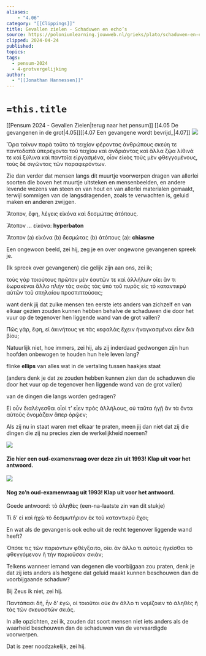 ```yaml
---
aliases:
    - "4.06"
category: "[[Clippings]]"
title: Gevallen zielen - Schaduwen en echo’s
source: https://poloniumlearning.jouwweb.nl/grieks/plato/schaduwen-en-echo-s
clipped: 2024-04-24
published:
topics:
tags:
  - pensum-2024
  - 4-grotvergelijking
author:
  - "[[Jonathan Hannessen]]"
---
```

# `=this.title`

[[Pensum 2024 - Gevallen Zielen|terug naar het pensum]]
[[4.05 De gevangenen in de grot|4.05]][[4.07 Een gevangene wordt bevrijd_|4.07]]
 [![](https://primary.jwwb.nl/public/z/z/j/temp-srmwdybokmzhdiosysoa/63e436f1-c61b-42b4-a4ad-00f870e10a93.gif?enable-io=true&enable=upscale&crop=480%2C60%2Cx0%2Cy20%2Csafe&width=313&height=39)](https://poloniumlearning.jouwweb.nl/grieks/plato)

Ὅρα τοίνυν παρὰ τοῦτο τὸ τειχίον φέροντας ἀνθρώπους σκεύη τε παντοδαπὰ ὑπερέχοντα τοῦ τειχίου καὶ ἀνδριάντας καὶ ἄλλα ζῷα λίθινά τε καὶ ξύλινα καὶ παντοῖα εἰργασμένα, οἷον εἰκὸς τοὺς μὲν φθεγγομένους, τοὺς δὲ σιγῶντας τῶν παραφερόντων.

Zie dan verder dat mensen langs dit muurtje voorwerpen dragen van allerlei soorten die boven het muurtje uitsteken en mensenbeelden, en andere levende wezens van steen en van hout en van allerlei materialen gemaakt, terwijl sommigen van de langsdragenden, zoals te verwachten is, geluid maken en anderen zwijgen.

Ἄτοπον, ἔφη, λέγεις εἰκόνα καὶ δεσμώτας ἀτόπους.

Ἄτοπον … εἰκόνα: **hyperbaton**

Ἄτοπον (a) εἰκόνα (b) δεσμώτας (b) ἀτόπους (a): **chiasme**

Een ongewoon beeld, zei hij, zeg je en over ongewone gevangenen spreek je.

(Ik spreek over gevangenen) die gelijk zijn aan ons, zei ik;

τοὺς γὰρ τοιούτους πρῶτον μὲν ἑαυτῶν τε καὶ ἀλλήλων οἴει ἄν τι ἑωρακέναι ἄλλο πλὴν τὰς σκιὰς τὰς ὑπὸ τοῦ πυρὸς εἰς τὸ καταντικρὺ αὐτῶν τοῦ σπηλαίου προσπιπτούσας;

want denk jij dat zulke mensen ten eerste iets anders van zichzelf en van elkaar gezien zouden kunnen hebben behalve de schaduwen die door het vuur op de tegenover hen liggende wand van de grot vallen?

Πῶς γάρ, ἔφη, εἰ ἀκινήτους γε τὰς κεφαλὰς ἔχειν ἠναγκασμένοι εἶεν διὰ βίου;

Natuurlijk niet, hoe immers, zei hij, als zij inderdaad gedwongen zijn hun hoofden onbewogen te houden hun hele leven lang?

flinke **ellips** van alles wat in de vertaling tussen haakjes staat

(anders denk je dat ze zouden hebben kunnen zien dan de schaduwen die door het vuur op de tegenover hen liggende wand van de grot vallen)

van de dingen die langs worden gedragen?

Εἰ οὖν διαλέγεσθαι οἷοί τ’ εἶεν πρὸς ἀλλήλους, οὐ ταῦτα ἡγῇ ἂν τὰ ὄντα αὐτοὺς ὀνομάζειν ἅπερ ὁρῷεν;

Als zij nu in staat waren met elkaar te praten, meen jij dan niet dat zij die dingen die zij nu precies zien de werkelijkheid noemen?

 ![](https://primary.jwwb.nl/public/z/z/j/temp-srmwdybokmzhdiosysoa/aal86v/e8c7aae7-ea3f-421d-ba90-92dc6ca56511.jpg?enable-io=true&enable=upscale&crop=1916%2C513%2Cx1%2Cy0%2Csafe&width=478&height=128)

#### Zie hier een oud-examenvraag over deze zin uit 1993! Klap uit voor het antwoord.

 ![](https://primary.jwwb.nl/public/z/z/j/temp-srmwdybokmzhdiosysoa/o94x7y/756518ff-83a9-4b10-a535-ef851625f419.jpg?enable-io=true&enable=upscale&crop=1911%2C208%2Cx0%2Cy1%2Csafe&width=478&height=52)

#### Nog zo’n oud-examenvraag uit 1993! Klap uit voor het antwoord.

Goede antwoord: τὸ ἀληθὲς (een-na-laatste zin van dit stukje)

Τί δ’ εἰ καὶ ἠχὼ τὸ δεσμωτήριον ἐκ τοῦ καταντικρὺ ἔχοι; 

En wat als de gevangenis ook echo uit de recht tegenover liggende wand heeft?

Ὁπότε τις τῶν παριόντων φθέγξαιτο, οἴει ἂν ἄλλο τι αὐτοὺς ἡγεῖσθαι τὸ φθεγγόμενον ἢ τὴν παριοῦσαν σκιάν;

Telkens wanneer iemand van degenen die voorbijgaan zou praten, denk je dat zij iets anders als hetgene dat geluid maakt kunnen beschouwen dan de voorbijgaande schaduw?

Bij Zeus ik niet, zei hij.

Παντάπασι δή, ἦν δ’ ἐγώ, οἱ τοιοῦτοι οὐκ ἂν ἄλλο τι νομίζοιεν τὸ ἀληθὲς ἢ τὰς τῶν σκευαστῶν σκιάς.

In alle opzichten, zei ik, zouden dat soort mensen niet iets anders als de waarheid beschouwen dan de schaduwen van de vervaardigde voorwerpen.

Dat is zeer noodzakelijk, zei hij.
